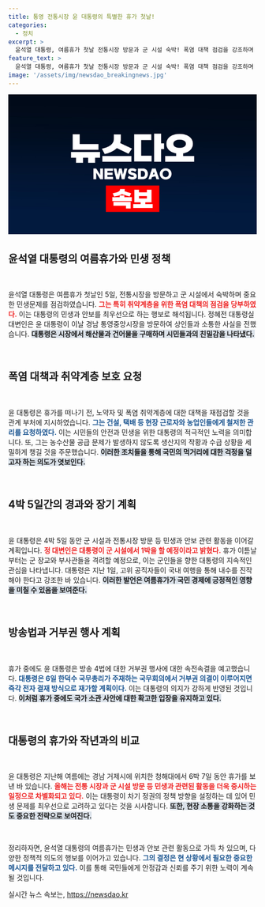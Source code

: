 ```yaml
---
title: 통영 전통시장 윤 대통령의 특별한 휴가 첫날!
categories:
  - 정치
excerpt: >
  윤석열 대통령, 여름휴가 첫날 전통시장 방문과 군 시설 숙박! 폭염 대책 점검을 강조하며 민생과 안보에 집중하는 행보가 주목받고 있습니다. 휴가는 전통시장과 군 장병 격려로 이어질 예정, 과연 어떤 메시지를 전할까요? 클릭해 확인해보세요!
feature_text: >
  윤석열 대통령, 여름휴가 첫날 전통시장 방문과 군 시설 숙박! 폭염 대책 점검을 강조하며 민생과 안보에 집중하는 행보가 주목받고 있습니다. 휴가는 전통시장과 군 장병 격려로 이어질 예정, 과연 어떤 메시지를 전할까요? 클릭해 확인해보세요!
image: '/assets/img/newsdao_breakingnews.jpg'
---
```


<p><img src="/assets/img/newsdao_breakingnews.jpg" alt="ontimetimes 속보" /></p>

<h2 data-ke-size="size26">윤석열 대통령의 여름휴가와 민생 정책</h2>

<p data-ke-size="size16">&nbsp;</p>

<p>윤석열 대통령은 여름휴가 첫날인 5일, 전통시장을 방문하고 군 시설에서 숙박하며 중요한 민생문제를 점검하였습니다. <b><span style="color: #ee2323;">그는 특히 취약계층을 위한 폭염 대책의 점검을 당부하였다.</span></b> 이는 대통령의 민생과 안보를 최우선으로 하는 행보로 해석됩니다. 정혜전 대통령실 대변인은 윤 대통령이 이날 경남 통영중앙시장을 방문하여 상인들과 소통한 사실을 전했습니다. <b><span style="background-color: #21538527;">대통령은 시장에서 해산물과 건어물을 구매하며 시민들과의 친밀감을 나타냈다.</span></b></p>

<p data-ke-size="size16">&nbsp;</p>

<h2 data-ke-size="size26">폭염 대책과 취약계층 보호 요청</h2>

<p data-ke-size="size16">&nbsp;</p>

<p>윤 대통령은 휴가를 떠나기 전, 노약자 및 폭염 취약계층에 대한 대책을 재점검할 것을 관계 부처에 지시하였습니다. <b><span style="color: #1a5490;">그는 건설, 택배 등 현장 근로자와 농업인들에게 철저한 관리를 요청하였다.</span></b> 이는 시민들의 안전과 민생을 위한 대통령의 적극적인 노력을 의미합니다. 또, 그는 농수산물 공급 문제가 발생하지 않도록 생산지의 작황과 수급 상황을 세밀하게 챙길 것을 주문했습니다. <b><span style="background-color: #21538527;">이러한 조치들을 통해 국민의 먹거리에 대한 걱정을 덜고자 하는 의도가 엿보인다.</span></b></p>

<p data-ke-size="size16">&nbsp;</p>

<h2 data-ke-size="size26">4박 5일간의 경과와 장기 계획</h2>

<p data-ke-size="size16">&nbsp;</p>

<p>윤 대통령은 4박 5일 동안 군 시설과 전통시장 방문 등 민생과 안보 관련 활동을 이어갈 계획입니다. <b><span style="color: #ee2323;">정 대변인은 대통령이 군 시설에서 1박을 할 예정이라고 밝혔다.</span></b> 휴가 이튿날부터는 군 장교와 부사관들을 격려할 예정으로, 이는 군인들을 향한 대통령의 지속적인 관심을 나타냅니다. 대통령은 지난 1일, 고위 공직자들이 국내 여행을 통해 내수를 진작해야 한다고 강조한 바 있습니다. <b><span style="background-color: #21538527;">이러한 발언은 여름휴가가 국민 경제에 긍정적인 영향을 미칠 수 있음을 보여준다.</span></b></p>

<p data-ke-size="size16">&nbsp;</p>

<h2 data-ke-size="size26">방송법과 거부권 행사 계획</h2>

<p data-ke-size="size16">&nbsp;</p>

<p>휴가 중에도 윤 대통령은 방송 4법에 대한 거부권 행사에 대한 속전속결을 예고했습니다. <b><span style="color: #1a5490;">대통령은 6일 한덕수 국무총리가 주재하는 국무회의에서 거부권 의결이 이루어지면 즉각 전자 결재 방식으로 재가할 계획이다.</span></b> 이는 대통령의 의지가 강하게 반영된 것입니다. <b><span style="background-color: #21538527;">이처럼 휴가 중에도 국가 소관 사안에 대한 확고한 입장을 유지하고 있다.</span></b></p>

<p data-ke-size="size16">&nbsp;</p>

<h2 data-ke-size="size26">대통령의 휴가와 작년과의 비교</h2>

<p data-ke-size="size16">&nbsp;</p>

<p>윤 대통령은 지난해 여름에는 경남 거제시에 위치한 청해대에서 6박 7일 동안 휴가를 보낸 바 있습니다. <b><span style="color: #ee2323;">올해는 전통 시장과 군 시설 방문 등 민생과 관련된 활동을 더욱 중시하는 일정으로 차별화되고 있다.</span></b> 이는 대통령이 차기 정권의 정책 방향을 설정하는 데 있어 민생 문제를 최우선으로 고려하고 있다는 것을 시사합니다. <b><span style="background-color: #21538527;">또한, 현장 소통을 강화하는 것도 중요한 전략으로 보여진다.</span></b></p>

<p data-ke-size="size16">&nbsp;</p>

<p>정리하자면, 윤석열 대통령의 여름휴가는 민생과 안보 관련 활동으로 가득 차 있으며, 다양한 정책적 의도의 행보를 이어가고 있습니다. <b><span style="color: #1a5490;">그의 결정은 현 상황에서 필요한 중요한 메시지를 전달하고 있다.</span></b> 이를 통해 국민들에게 안정감과 신뢰를 주기 위한 노력이 계속될 것입니다.</p>
실시간 뉴스 속보는, <a href="https://newsdao.kr" rel="dofollow">https://newsdao.kr</a>


